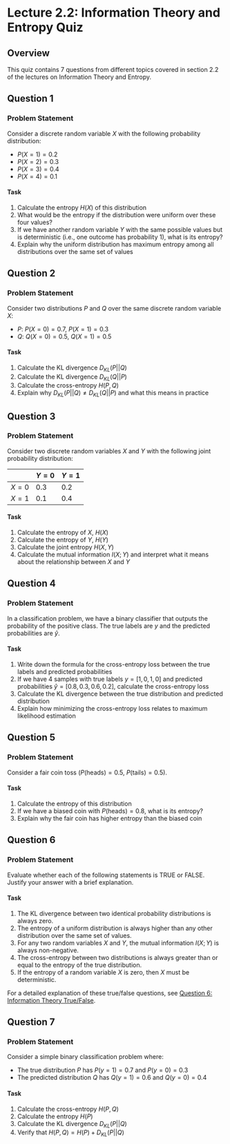 # Lecture 2.2: Information Theory and Entropy Quiz

## Overview
This quiz contains 7 questions from different topics covered in section 2.2 of the lectures on Information Theory and Entropy.

## Question 1

### Problem Statement
Consider a discrete random variable $X$ with the following probability distribution:
- $P(X = 1) = 0.2$
- $P(X = 2) = 0.3$
- $P(X = 3) = 0.4$
- $P(X = 4) = 0.1$

#### Task
1. Calculate the entropy $H(X)$ of this distribution
2. What would be the entropy if the distribution were uniform over these four values?
3. If we have another random variable $Y$ with the same possible values but is deterministic (i.e., one outcome has probability 1), what is its entropy?
4. Explain why the uniform distribution has maximum entropy among all distributions over the same set of values

## Question 2

### Problem Statement
Consider two distributions $P$ and $Q$ over the same discrete random variable $X$:
- $P$: $P(X = 0) = 0.7$, $P(X = 1) = 0.3$
- $Q$: $Q(X = 0) = 0.5$, $Q(X = 1) = 0.5$

#### Task
1. Calculate the KL divergence $D_{KL}(P||Q)$
2. Calculate the KL divergence $D_{KL}(Q||P)$
3. Calculate the cross-entropy $H(P, Q)$
4. Explain why $D_{KL}(P||Q) \neq D_{KL}(Q||P)$ and what this means in practice

## Question 3

### Problem Statement
Consider two discrete random variables $X$ and $Y$ with the following joint probability distribution:

|       | $Y = 0$ | $Y = 1$ |
|-------|---------|---------|
| $X = 0$ | 0.3     | 0.2     |
| $X = 1$ | 0.1     | 0.4     |

#### Task
1. Calculate the entropy of $X$, $H(X)$
2. Calculate the entropy of $Y$, $H(Y)$
3. Calculate the joint entropy $H(X, Y)$
4. Calculate the mutual information $I(X; Y)$ and interpret what it means about the relationship between $X$ and $Y$

## Question 4

### Problem Statement
In a classification problem, we have a binary classifier that outputs the probability of the positive class. The true labels are $y$ and the predicted probabilities are $\hat{y}$.

#### Task
1. Write down the formula for the cross-entropy loss between the true labels and predicted probabilities
2. If we have 4 samples with true labels $y = [1, 0, 1, 0]$ and predicted probabilities $\hat{y} = [0.8, 0.3, 0.6, 0.2]$, calculate the cross-entropy loss
3. Calculate the KL divergence between the true distribution and predicted distribution
4. Explain how minimizing the cross-entropy loss relates to maximum likelihood estimation

## Question 5

### Problem Statement
Consider a fair coin toss ($P(\text{heads}) = 0.5$, $P(\text{tails}) = 0.5$).

#### Task
1. Calculate the entropy of this distribution
2. If we have a biased coin with $P(\text{heads}) = 0.8$, what is its entropy?
3. Explain why the fair coin has higher entropy than the biased coin

## Question 6

### Problem Statement
Evaluate whether each of the following statements is TRUE or FALSE. Justify your answer with a brief explanation.

#### Task
1. The KL divergence between two identical probability distributions is always zero.
2. The entropy of a uniform distribution is always higher than any other distribution over the same set of values.
3. For any two random variables $X$ and $Y$, the mutual information $I(X;Y)$ is always non-negative.
4. The cross-entropy between two distributions is always greater than or equal to the entropy of the true distribution.
5. If the entropy of a random variable $X$ is zero, then $X$ must be deterministic.

For a detailed explanation of these true/false questions, see [Question 6: Information Theory True/False](L2_2_6_explanation.md).

## Question 7

### Problem Statement
Consider a simple binary classification problem where:
- The true distribution $P$ has $P(y=1) = 0.7$ and $P(y=0) = 0.3$
- The predicted distribution $Q$ has $Q(y=1) = 0.6$ and $Q(y=0) = 0.4$

#### Task
1. Calculate the cross-entropy $H(P, Q)$
2. Calculate the entropy $H(P)$
3. Calculate the KL divergence $D_{KL}(P||Q)$
4. Verify that $H(P, Q) = H(P) + D_{KL}(P||Q)$ 